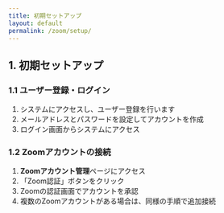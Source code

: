 ```yaml
---
title: 初期セットアップ
layout: default
permalink: /zoom/setup/
---
```


## 1. 初期セットアップ

### 1.1 ユーザー登録・ログイン
1. システムにアクセスし、ユーザー登録を行います
2. メールアドレスとパスワードを設定してアカウントを作成
3. ログイン画面からシステムにアクセス

### 1.2 Zoomアカウントの接続
1. **Zoomアカウント管理**ページにアクセス
2. 「Zoom認証」ボタンをクリック
3. Zoomの認証画面でアカウントを承認
4. 複数のZoomアカウントがある場合は、同様の手順で追加接続



